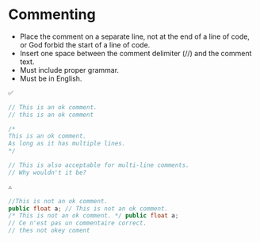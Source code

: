 # Commenting

* Place the comment on a separate line, not at the end of a line of code, or God forbid the start of a line of code.
* Insert one space between the comment delimiter (//) and the comment text.
* Must include proper grammar.
* Must be in English.

```cs
✅

// This is an ok comment.
// this is an ok comment

/*
This is an ok comment.
As long as it has multiple lines.
*/

// This is also acceptable for multi-line comments.
// Why wouldn't it be?

⚠️

//This is not an ok comment.
public float a; // This is not an ok comment.
/* This is not an ok comment. */ public float a;
// Ce n'est pas un commentaire correct.
// thes not okey coment
```